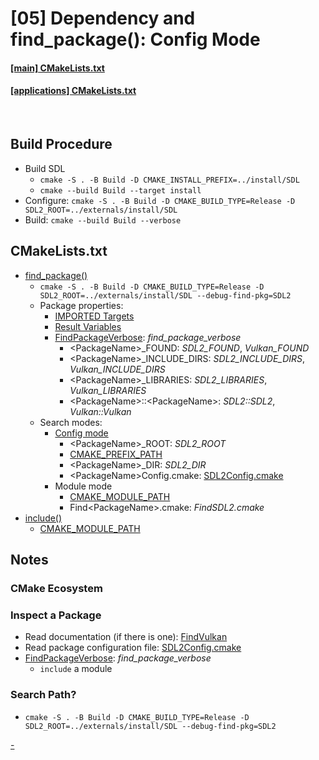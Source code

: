 # [05] Dependency and find_package(): Config Mode
#### [[main] CMakeLists.txt](./CMakeLists.txt)
#### [[applications] CMakeLists.txt](./applications/Pallet/CMakeLists.txt)


<br>

## Build Procedure
- Build SDL
  - `cmake -S . -B Build -D CMAKE_INSTALL_PREFIX=../install/SDL`
  - `cmake --build Build --target install`
- Configure: `cmake -S . -B Build -D CMAKE_BUILD_TYPE=Release -D SDL2_ROOT=../externals/install/SDL`
- Build: `cmake --build Build --verbose`

## CMakeLists.txt
- [find_package()](https://cmake.org/cmake/help/latest/command/find_package.html)
  - `cmake -S . -B Build -D CMAKE_BUILD_TYPE=Release -D SDL2_ROOT=../externals/install/SDL --debug-find-pkg=SDL2`
  - Package properties:
    - [IMPORTED Targets](https://cmake.org/cmake/help/latest/module/FindVulkan.html#imported-targets)
    - [Result Variables](https://cmake.org/cmake/help/latest/module/FindVulkan.html#result-variables)
    - [FindPackageVerbose](./cmake/FindPackageVerbose.cmake): *find_package_verbose*
      - \<PackageName\>_FOUND: *SDL2_FOUND*, *Vulkan_FOUND*
      - \<PackageName\>_INCLUDE_DIRS: *SDL2_INCLUDE_DIRS*, *Vulkan_INCLUDE_DIRS*
      - \<PackageName\>_LIBRARIES: *SDL2_LIBRARIES*, *Vulkan_LIBRARIES*
      - \<PackageName\>::\<PackageName\>: *SDL2::SDL2*, *Vulkan::Vulkan*
  - Search modes:
    - [Config mode](https://cmake.org/cmake/help/latest/command/find_package.html#config-mode-search-procedure)
      - \<PackageName\>_ROOT: *SDL2_ROOT*
      - [CMAKE_PREFIX_PATH](https://cmake.org/cmake/help/latest/envvar/CMAKE_PREFIX_PATH.html)
      - \<PackageName\>_DIR: *SDL2_DIR*
      - \<PackageName\>Config.cmake: [SDL2Config.cmake](../externals/install/SDL/lib/cmake/SDL2/SDL2Config.cmake)
    - Module mode
      - [CMAKE_MODULE_PATH](https://cmake.org/cmake/help/latest/variable/CMAKE_MODULE_PATH.html)
      - Find\<PackageName\>.cmake: *FindSDL2.cmake*
- [include()](https://cmake.org/cmake/help/latest/command/include.html)
  - [CMAKE_MODULE_PATH](https://cmake.org/cmake/help/latest/variable/CMAKE_MODULE_PATH.html)

## Notes
### CMake Ecosystem
### Inspect a Package
- Read documentation (if there is one): [FindVulkan](https://cmake.org/cmake/help/latest/module/FindVulkan.html)
- Read package configuration file: [SDL2Config.cmake](../externals/install/SDL/lib/cmake/SDL2/SDL2Config.cmake)
- [FindPackageVerbose](./cmake/FindPackageVerbose.cmake): *find_package_verbose*
  - `include` a module

### Search Path?
- `cmake -S . -B Build -D CMAKE_BUILD_TYPE=Release -D SDL2_ROOT=../externals/install/SDL --debug-find-pkg=SDL2`

[-](../README.md)